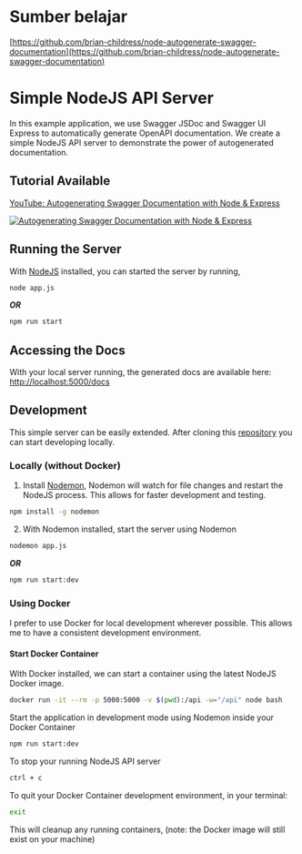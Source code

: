 # Sumber belajar
[https://github.com/brian-childress/node-autogenerate-swagger-documentation](https://github.com/brian-childress/node-autogenerate-swagger-documentation)

# Simple NodeJS API Server

In this example application, we use Swagger JSDoc and Swagger UI Express to automatically generate OpenAPI documentation. We create a simple NodeJS API server to demonstrate the power of autogenerated documentation.

## Tutorial Available

[YouTube: Autogenerating Swagger Documentation with Node & Express](https://www.youtube.com/watch?v=apouPYPh_as)

[![Autogenerating Swagger Documentation with Node & Express](assets/autogen-node-swagger-docs.png)](https://www.youtube.com/watch?v=apouPYPh_as "Autogenerating Swagger Documentation with Node & Express")

## Running the Server

With [NodeJS](https://nodejs.org/en/) installed, you can started the server by running,

```sh
node app.js
```

_**OR**_

```sh
npm run start
```

## Accessing the Docs

With your local server running, the generated docs are available here: [http://localhost:5000/docs](http://localhost:5000/docs)

## Development

This simple server can be easily extended. After cloning this [repository](https://github.com/brian-childress/node-autogenerate-swagger-documentation) you can start developing locally.

### Locally (without Docker)

1) Install [Nodemon](https://www.npmjs.com/package/nodemon), Nodemon will watch for file changes and restart the NodeJS process. This allows for faster development and testing.

```sh
npm install -g nodemon
```

2) With Nodemon installed, start the server using Nodemon

```sh
nodemon app.js
```

_**OR**_

```sh
npm run start:dev
```

### Using Docker

I prefer to use Docker for local development wherever possible. This allows me to have a consistent development environment.

#### Start Docker Container

With Docker installed, we can start a container using the latest NodeJS Docker image.

```sh
docker run -it --rm -p 5000:5000 -v $(pwd):/api -w="/api" node bash
```

Start the application in development mode using Nodemon inside your Docker Container

```sh
npm run start:dev
```

To stop your running NodeJS API server

```sh
ctrl + c
```

To quit your Docker Container development environment, in your terminal:

```sh
exit
```

This will cleanup any running containers, (note: the Docker image will still exist on your machine)